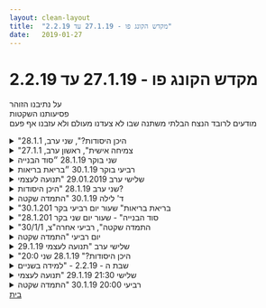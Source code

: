 ```yaml
---
layout: clean-layout
title:  "מקדש הקונג פו - 27.1.19 עד 2.2.19"
date:   2019-01-27
---
```

# מקדש הקונג פו - 27.1.19 עד 2.2.19 
על נתיבנו הזוהר<br> פסיעותנו השקטות<br> מודעים לרובד הנצח הבלתי משתנה שבו לא צעדנו מעולם ולא עזבנו אף פעם

<details>
                    <summary>"היכן היסודות?", שני ערב, 28.1.1</summary>
                    משעה 19:15 עד 22:30.<br> חלק מהשיעור בכיכר אתרים, חלק בהליכה, וחלק במיני סטודיו של אסא.<br> <br> הגעתי ב19:15 ושהיתי לי בנקודת המפגש. באיזשהו שלב גם התחלתי להתנסות בתרגילים שאני זוכר.<br> <br> אסא התחיל לי את השיעור הרשמי סביב 19:45 אני מניח.<br> <br> פנינים מהשיעור:<br> <br> 1. עבודה עם האנרגיה שבתוכי. לתת לה מקום.<br> <br> 2. עבודה עם ה&quot;פרצופים הפנימיים&quot;. שם לב לפרצופים פנימיים שמתבטאים בכל מיני רגשות מתחלפים. צופה בהם. ההזדהות איתם פוחתת עקב כך.<br> <br> 3. עבודה עם נוסחה משולשת: מנוחה, התבוננות והוויה, ואימון ולמידה. פשוט נותן לה להנחות אותי זמן מה.<br> <br> 4. מתכונן לטיול עם אסא. בוחר בהתכווננות של להתחיל מחדש.<br> <br> 5. טיול עם אסא: שיחה על תהליך ההתפתחות שלנו. משתפים אחד את השני ברצונות שלנו בחיים. עולים לי כמה דברים:<br> 1. לאהוב ולהיות נאהב יותר.<br> 2. להיות יותר בסנטר שלי, יותר בטוב, יותר יציב.<br> 3. לתת ולקבל יותר, גם ספציפית דרך המוסיקה.<br> 4. להרוויח מספיק כסף לכל צרכי בהנאה.<br> 5. להנות יותר, לעשות יותר דברים שאני נהנה בהם.<br> <br> 6. בשלב זה אנחנו כבר במיני סטודיו. משתפים אחד את השני באתגרים בחיים שלנו. שיתופים שלי:<br> 1. אני לא עצמאי כלכלית ומרגיש שזה משפיע על עצמאותי באופן כללי ועל תחושת החופש שלי.<br> 2. יש הרבה רגעים ביום יום שלי בהם אני לא יודע מה לעשות עם עצמי, אני חש טרוף דעת שכזה, עובר מדבר לדבר, לא מצליח לבחור להתמקד במשהו ספציפי.<br> 3. שליליות שקיימת בי ולעיתים מכסה על הכל, וכמו אוחזת בי.<br> 4. התחושה שאני קצת תקוע בשלב ילדותי שלא מאפשר לי כל מיני דברים.<br> <br> 7. עזרנו זה לזה עם האתגרים שלנו. זה היה כיף.<br> כמה פנינים מתוך העזרה הזאת:<br> 1. אפשר לחוש את המחשבות כמו שהן. <br> 2. אפשר לחוש את השליליות כמו שהיא.<br> 3. אם זה מרגיש כמו ארס, זה ארס. (בהקשר לשליליות).<br> 4. זה לא שחור ולבן. אפשר להיות נתמך כלכלית ותוך כדי לחוש עצמאות וחופש. זה נכון גם לגבי הרבה נושאים.<br> 5. ברגעים שבהם אני לא יודע מה לעשות עם עצמי, יש את האפשרות שאני כבר מכיר, לעצור לרגע או לכמה רגעים ופשוט להיות עם הכל. כמו שזה.<br> <br> עוד בשיעור השתתפו: שיר, עדי, יובל, נדב, ירון וריב (שלא ראיתי אותו).<br> <br> תודה (:
                  </details><details>
                    <summary>"צמיחה אישית", ראשון ערב, 27.1.1</summary>
                    תחילת השיעור שלי ב-19:35. עברתי את השיעור ביחד עם בועז ויניב, כשכל פעם מישהו אחר מאתנו מנהל אותו, לפי סבב, בהתאם למה שרוצה לעבור באותו זמן.<br> השתתפו בשיעור בנפרד מאתנו: נועה, דרור וריב.<br> <br> עבודה חופשית עם תנועה.<br> תנועה עם דגש על גמישות.<br> תרגיל לשיפור הראיה - מיקוד בנקודה כלשהי במרחק, הרפיית הגוף והמבט. הסתרת אחת העיניים עם היד, כשבעיקר מסתירים את העין הדומיננטית.<br> <br> סבב של הדרכות קצרות שמטרותיהן: שיפור הבריאות והגברת הנגישות של תרגילים אלו לאורך היום.<br> הזזות בשלושה, מתוך הקשבה לעצמי ולאחרים.<br> תחושת &quot;חוסר נוחות קיומית&quot; - עבודה משותפת סביב העניין הזה.<br> <br> חתירה לשיפור במצב הפרנסה והרווחה הכלכלית, כתיבה של רצונות בעניין לשנת 2019, שיתופים.<br> חישת עצמי ורצונותיי, לאפשר הטמעה של החומר שהתקבל בשיעור, מה עוד ברצוני לחוות?<br> הנחיות קצרות (מי שרוצה מנחה) בנושאים שהועלו.<br> <br> היה טוב<br> סיימנו קצת אחרי 21:20<br>
                  </details><details>
                    <summary>שני בוקר 28.1.19 ״סוד הבנייה</summary>
                    שעת הגעה 06:25 <br> הנחיות לשיעור עם נועם. סוגי הזנה והתאמה שלהם למקבל. הזנה לתינוקות, הזנה לבוגרים. היופי שבפשטות. לתת את התנועות כמו שהן בפשטות ללא פרשנות, הסבר או הרחבה ולאפשר לתלמיד לקבל אותן. טעויות נפוצות בהסבר ראשוני (כדוגמת תאור הבעיות המתעוררות, בעיות שאינן חלק מהעולם של מי שלומד, אלא שיקוף (מיותר לשלב זה)&nbsp;&nbsp;של המלמד)<br> ההנחיה המרכזית שלי היא ההנאה שלי ושל נועם.<br> שינוי מיקום, גינת דובנוב, בסככה בגן השעשועים. חימום, מתיחות, בעיטות. פשטות, מעט מילים, ריכוז. הדגמה קצרה וותרגול על בעיטות מבפנים החוצה ומהחוץ פנימה. עבודה יחד על פורמה ראשונה. פשוט לעשות אותה. אני במיקומים שונים יחסית לנועם. מתבונן על התחושה ורמת הריכוז שלי בכל מיקום, כיצד זה מועיל או מעכב לנועם. היה לי מהנה לתרגל את התנועות האלו בפשטות שלהן. הדגמה ותרגול קצר של בעיטת סיבוב. תרגול של טכניקה, הסטה ומרפק לחזה. תרגול בשניים. היה מהנה לראות את התרגול הראשוני של נועם, התחלפנו, וכשהתחלפנו שוב, ההסטות שלו קיבלו עוצמה ומהירות. נכנסנו לעבודה טובה. היה ברור ששנינו נהנים. <br> עבודה פנימית, קשב לנשימה, הודיה. סיום שיעור לנועם 07:40 <br> שינוי מיקום ללונדון מיניסטור, בן ואינגריד. בניה והריסה. עבודה (לא פשוטה) על הסרת מטענים רגשיים מיותרים מהמילה הריסה. נתפסה, נתפסת אצלי כמילה בעלת קונוטציות לא חיוביות. משהו אגריסיבי, הרסני. לאט לאט יכולנו לראות את ההיבטים החיוביים בהריסה. מושגים נלווים - התפוררות, התפרקות, התמוססות, <br> גניבה, השאלה, נדבה - היה לי מרתק לאחר העימות שלי אתמול עם גנב אופניים שתפסתי על חם. <br> שיחה חופשית על הנושא. לקח קצת זמן ויכולתי לראות שנושא ההריסה כחלק בלתי נפרד מהבניה הוא משמעותי. אני מזהה את ההתנגדות הפנימית שלי להריסה, הנטיה הטבעית היא לאגור, לשים בצד, אם אפשר גם וגם אז למה לא?<br> דברים שהייתי רוצה להרוס כרגע במסגרת לימודי הקונג פו. תרגול מעניין.&nbsp;&nbsp;עלו לי כדוגמה: התייחסות לנושא הגמישות, ההפרדה בין עולמות&nbsp;&nbsp;ֿהתחושה, הרגש, לעולם המילולי הפנימי, מגבלה בביצוע קפיצה של 360<br> סיום שיעור 08:45<br> <br>
                  </details><details>
                    <summary>רביעי בוקר 30.1.19 ״בריאת בריאות</summary>
                    שעת הגעה 06:25<br> תחילת עבודה עדינה. תנועה מיטיבה. קשב לרובד בריאות. זיהוי שהוא לא מילולי, נינוח ברובו. אינגריד מצטרפת מתחילה בעבודה. אני אמור לצרף אותה. מחליט במקום הנחיה לשאול אותה על העבודה שהיא עושה. היא בעבודה דומה עד זהה. פשוט מוסיף לה את המימד של העמקה. קל ופשוט.<br> תרצה מגיעה. היא לא שם הבוקר. עם הנייד, טרודה. מחליט להמתין עד שיגיע הזמן. רמי מגיע ממש דקה או דקתיים לפני 06:45 שינוי מיקום תוך עבודה מיטיבה. <br> מתבונן ויכול לזהות את רמת הקבלה שכל אחד מאיתנו מאפשר לעצמו. יכול לדמיין מצבים שבהם הייתי כביכול מתעצבן מזה שלא כולם מוכנים במידה ה״ראויה״ כביכול. מין קול כזה של ״זה לא בסדר״. <br> הבוקר מתאפשר לי מבט יותר רגוע, מקבל (עולה לי גם חומל). יכול לראות את עצמי בכל אחת מרמות הקשב. מגיעה אליי עוד איזושהי הבנה בנושא ההתקדמות, השלב הבא, אני זה שמאפשר או עוצר את ההתקדמות של עצמי. מצליח לראות הבוקר בבהירות טובה יחסית את עצמי בשלב הבא. יש שם משהו יותר נינוח, רגוע, גמיש.&nbsp;&nbsp;נהנה מההשתקפות שכל אחד מהפרטנרים מאפשר לי פשוט מעצם נוכחותו. <br> משתעשע בסימולציות עם עצמי של איזו הנחיה תהיה מתאימה ומקדמת לכל אחד. מנסה לדמיין כל אחד מהם ברמה הבאה שלו. דיאלוג קצר עם תרצה, משתף אותה בזה. <br> מבקש מרמי להנחות אותנו. שם לב להקדמה שהוא נותן לפני ההנחיה. יכול לראות שם את המאמץ המיותר. תודה. <br> עמידה ללא תנועה במקום. אני מרגיש כוחות פנימיים שעולים בי אחרי זמן, תחושה פיזית שיוצרת אי נוחות. לפיתה פנימית כזו בבטן, דומה קצת לתחושה בזמן פחד אבל מעט שונה. מתבונן בתחושה. הבוקר זרמתי איתה בסופו של דבר וזזתי. עם זאת היה מעניין להתבונן בה. לגלות אותה. יש בה עוצמה.<br> בן מצטרף - מקשר בין היכולת לעמוד לבין יכולת בקונג פו. הכוונה מסייעת עבורי. <br> טיפוס על המתקן. ישיבה נוחה בשמש - הענות לכוח המרפא של כדור הארץ. להרגיש את הנוכחות שלו. זה נעים.<br> ירידה מהמתקן. שיחה חופשית ושיתוף עם אינגריד. סייע לי לקבל בהירות טובה יותר של השיעור שעברתי, <br> זיהוי של נושאים נוספים להריסה, בהמשך לשיעור מיום שני.<br>  (לדוגמה עמדה פנימית מבוססת של No pain No gain) עמדה שלעתים חוסמת דברים שמגיעים בקלות. זו עמדה עמוקה. במידה ובמקרה, זה כן מגיע בקלות, היא עוברת לשלב ב׳ (where is the catch?) השיחה עזרה לי להבחין בה. <br> סיום שיעור 08:45
                  </details><details>
                    <summary>שלישי ערב 29.01.2019 "תנועה לעצמי</summary>
                    השיעור התחיל ב8:45 בברכה<br> לאחר מכן הוא כלל עבודה על שלושה טקסטים, כאשר כל טקסט שימש כמעין מקפה מסויימת עבורי. מקפצה ראשונה לרגישות ותשומת לב. מקפצה שניה למודעות, מקפצה שלישית, למיקוד ותשומת לב.
                  </details><details>
                    <summary>שני ערב 28.1.19 "היכן היסודות?</summary>
                    שיעור מוצלח מאוד ברובו<br> שהחל עבורי באיזור 19:30<br> והסתיים בסביבות 22:30<br> <br> נוכחים בו מלבדי ריב, מיכל, ישי, שיר, נדב, ירון, יובל, ועדי<br> <br> בחלקו הראשון כתבתי לי את המטרות הגבוהות ביותר מבחינתי כרגע בחיי והקדשתי להן את השיעור. <br> <br> כשהגעתי כבר היו שם שניים מהם ומיד לכשסיימתי את החלק הראשון, ואפילו מעט לפני כן התחלתי את שיעוריהם. בהדרגה הגיעו עוד ועוד חברים ושיעוריהם התחילו. השיעורים החלו באותה הצורה בגדול - מספר דקות ניתנו להם עם עצמם בטרם תחילת השיעור, ואז השיעור החל. עם רובם בשאלה על העבודות האחרונות שבהן נתקלו - בשיעורים או מחוצה להן - שהיו להם זוהרות במיוחד, ואז מעין צמיחה אורגנית של השיעור מתוך נקודה זו. הדבר הזה יצר ביעילות מעין חצר נעימה שבה מתנהלים שיעורים נפרדים לכל אחד. נעתי בין השיעורים, שואל שאלות ונותן הנחיות. כמעט בכל המקרים השיעורים שנוצרו היו מיטיבים ועמוקים.<br> <br> השיעורים של כולם היו קצרים. וכשהסתיימו יצאנו ישי ואני למסעונצ&#39;יק שהסתיים במיני-סטודיו. עסקנו בבחינת המטרות שלנו ובהתבוננות בהתנגדויות השונות שלנו. בכל המקרים שהעליתי ניתן היה להבחין במעין מבנה של שחור-לבן שמאפיין את ההתנגדויות האלה. חופש-וכליאה, עצמאות ותלות, וכיוצא באלה. היה מאלף לראות כיצד בכל המקרים המתח נוצר על ידי החלוקה הזו. אם ככה, אז ככה ואם ככה אז ככה. כאילו שאין אפשרות של גם וגם, כאילו החיים באמת מחולקים בצורה כזו לכן ולא. מזכיר לי עכשיו את אובי וואן (only the sith deal with absolutes). <br> <br> אבחנה אחת חמודה שנזכרתי בה הייתה התזכורת לכך שמה שמרגיש כמו רעל (מחשבתי) הוא אכן רעיל. ארס מרגיש כמו ארס, משהו טוב ובריא מריח טוב וטעים. אולם אם נוצרת התבוננות המזהה את האנרגיה השלילית כאנרגיה, הרעיל הופך אז לאנרגיה נייטרלית שניתן לטפל בה, ואפילו לתרופה.<br> <br> תודה!!
                  </details><details>
                    <summary>ד' לילה 30.1.19 "התמדה שקטה</summary>
                    שיעור קסום<br> החל עבורי מעט לפני השעה 21 (20:57 כזה)<br> והסתיים בשעה 1:46 <br> <br> היו בו מלבדי גם שיר וירון<br> <br> בחלקו הראשון שהיה ארוך למדי, לקח לי זמן מה להתחבר ולהיכנס. התמקדתי מאוד בבית בלדמיין ולהרגיש את שני החלקים האחרים ושכחתי קצת לקחת בחשבון שייתכן ויהיה לי זמן מה בטרם יתחיל החלק המשותף לי ולאחרים. <br> <br> המשכתי במחקר שלי על פורמת אגרוף ארוך 1. אני מאוד אוהב את הידע האצור בה על ייצור עוצמת חבטה לכל מיני כיוונים. ובכלל, אחד המיקודים הראשונים והחשובים שלי בעבודה איתה בשלב זה הוא לעשות לי אותה מאוד כיפית וחלקה כזו. <br> <br> החלק השני<br> כשהחבר&#39;ה הגיעו התחלתי את שיעורם כמעט מיד. מעט לאחר כששניהם היו בתוך השיעור, לקחנו את התיקים ועברנו לאיזור הפיל הלבן (שמסתבר שיש המכנים אותו &quot;מרכז לחינוך מדעי&quot; בטח גם על שם מישהו, אבל לא הסתכלתי). תרגלנו בדרך מגוון של תרגילי בסיס בהפניית הקשב לגוף. כשהגענו, הם קיבלו הנחיה לחקור סוגים שונים של הקשבה לאדם אחר, בתוך סביבה של שיחה חופשית. לאחר חלק זה הם עסקו מעט בלנסות לגעת בכתפיים של האחר ולא להינגע בהן, ובמחקר בהזזות. לאחר ששיעורה של שיר הסתיים (היה לה גג הערב) המשכתי עוד זמן מה עם ירון בתרגול של לנסות לגעת באגרוף ביד פתוחה בזמן שהשני מנסה להזיזה בטרם תינגע, ועוד סשן נהדר של ניסיונות נגיעה בכתפיים. סביבות עבודה משתנות בעיניים עצומות סיימו את שיעורו של ירון.<br> <br> החלק השלישי<br> לאחר מכן יצאתי לטיולצ&#39;יק מופלא. ליוו אותי בו בין היתר שתי התכוונויות. אינני יודע כמה זמן הוא עתיד להימשך ואינני יודע כמה עמוק הוא עשוי להגיע. מידי פעם התחברתי להתכוונויות אלה ווידאתי שאינני מניח לעצמי איזה גג בשני המובנים האלה. אחד הדברים שעשיתי כמעט מיד היה לקחת את עצמי לאכול, תוך שאני יודע שייתכן שהשיעור הזה עתיד להתארך. בזמן שאכלתי צפה לפני תמונה של גן אחד (אקרא לו לצורך העניין גן החתולים), ולאחר שסיימתי נעתי לכיוונו - עובד עם שתי ההתכוונויות שלי. <br> <br> עוד לפני שהגעתי אליו, לקחתי איזו פנייה שנראתה לי יפה במיוחד ופתאום התיישבה עלי מוזה שמחה ונהדרת שהלכה וצמחה בין היתר בהשפעת העבודה שעשיתי, ומצאתי את עצמי מתיישב על ספסל ויושב ללא תזוזה זמן ארוך. נהנה מאוד מהיופי שסביבי, והשקט, והעומק. תחושה מתוקה מילאה אותי - דומה לזו שחשתי בנקודות שונות בטיול שעשיתי באמצע החודש לכבוד יום הולדתי. מין חופש נפלא ושקט כזה. עם צלילות מיוחדת. כשעצמתי את העיניים והתמקדתי, יכולתי לראות ולהרגיש לרגעים קצרים מין אנרגיה נפלאה שחיה בי. <br> <br> המשכתי את הטיול שלי בהנאה גדולה. מידי פעם מחדש את ההתכוונויות שלי. מידי פעם צפה בי שאלה אם כדאי שאתרגל איזה משהו ועניתי לעצמי שאולי יותר מאוחר. לבסוף הגעתי לגן החתולים שהיה פשוט יפהפה. טיילתי בו קצת ולבסוף נשכבתי על ספסל וצפתי כזה. לאחר זמן ארוך עברתי לחלק אחר שלו ושם, בלי התראה החל חלק אינטנסיבי ונמרץ, של כשעה שבו עבדתי באופן רצוף על חבטות ידיים מתמשכות. זה הלך ונעשה יותר ויותר טוב ככל שהמשכתי. בין היתר עבדתי על סדרות ממוספרות - רביעיות, שישיות, שמיניות, עשיריות, שנים עשר ושש עשרה. והגברת הרגישות לאיך שזה נשמע. (טקה-טקה-טקה-טקה כאלה).<br> <br> בנוסף: תרגלתי לדמיין שיש לידי מדריך מתקדם ממני בהרבה, כמו בן, ועלתה בי מעין תפיסה מועילה כזו, שכל שיעור הוא מין מסעון כזה. <br> <br> סיימתי בכיף רב את השיעור. מזכיר לעצמי שהשיעור הגדול עדיין ממשיך ונע הביתה בלי להזדרז. <br> <br> איזה כיף היה, תודה!!!
                  </details><details>
                    <summary>"בריאת בריאות" שעור יום רביעי בקר 30.1.201</summary>
                    שעת הגעה לנק&#39; המפגש: 6:27 – משת&#39;: יואב, אינגריד, תרצה, רמי – מנחה – יואב, בן<br> <br> הגעתי כמה דקות מאוחר יותר ממה שהתכוונתי באותו בקר, אבל הגעתי נינוחה וקלילה, מוכנה להתחיל את השיעור שלי. יואב כבר היה שם ועבד בעבודה פיזית. מיד היה לי ברור שברצוני לשפר את התחושה הגופנית שלי ולאזן את אי הנוחות הקלה שאני חווה במערכת העיכול. התחלתי לעבוד בתנועות קטנות ונעימות. לאחר כמה דקות יואב פנה אלי וביקש לברר על מה אני עובדת. לקח לי שניה לתרגם את בחירתי למילים (עד אז זה לא היה מנוסח למילים): &quot;שדרוג תחושת הגוף&quot;. <br> סביב השעה 6:40 תרצה הגיעה ובשעה 6:45 רמי הגיע. זמן קצר לאחר מכן יואב הודיע שנעבור למקום אחר. עברנו לגן דובנוב. הרגשתי שיחסית יותר נעים לי בגוף, שאני נוכחת ונהנית מהמראות מסביבי. <br> יואב הנחה אותנו לפני המעבר שנחפש רובד/קול שיכול לעזור לנו לשדרג את מצבנו. כך עברנו לגן דובנוב.<br> שם הונחינו לעבוד באופן עצמאי באזור של המתקנים. ניגשתי לגלגל המאוזן המסתובב, עליתי עליו בזהירות – מתוך זיכרון שבאחד השיעורים האחרונים הרגשתי כל כך לא טוב ולא בשליטה מלאה על הגוף שלי שלא העזתי לעלות עליו כשחשבתי על כך. עליתי מעליו מתוך תודעה חדשה, הרבה יותר מלאה ומדויקת מבעבר. הייתי מודעת לרמת הגמישות ולמהירות התגובה של השרירים שלי, אם כי עדיין התקשיתי לחזות ולהעריך את רמת היכולת באותו הרגע. כשעליתי הרגשתי שגוש שלם של פחד וחוסר ביטחון תנועתי התקלף ממני. לפעם הראשונה חוויתי נוחות של גולש. שמתי לב כבר בעבר שהרבה יותר קל לי לנוע לכיוון שמאל מאשר לכיוון ימין. את כבר ראיתי מזמן, אבל הרגשתי חסימה. הפעם נהניתי תחילה מהקלילות והנוחות היחסית שלי כשאני מנסה לעלות על הגלגל לכיוון שמאל, ולאחר מכן ניגשתי בעדינות לצד ימין, מנסה באופן מודע להעתיק את התנועות שלי מצד שמאל והצלחתי להתקדם במידה רבה, יותר מאי פעם. התקדמות קטנה אך משמעותית.<br> מאוחר יותר יואב ניגש אלי לשאול אותי מה יכול היה לדעתי &quot;להקפיץ&quot; את העבודה שלי. לא הייתה לי תשובה. יואב שאל האם אני יכול לדמיין את אינגריד בעוד שנה עושה את העבודה הזו – משדרגת את מצבה הפיזי? עניתי שכן, אני יכולה לראות את זה, אם כי בצורה מעט מעורפלת. שמתי לב באותו זמן שלא ניסיתי ממש לדמיין זאת ושאני תחת השפעת הדעה הרווחת כי בגילי כבר לא משתדרגים; מיד ראיתי את ההזדמנות הנפלאה להרוס דפוס מחשבה שאיננו מועיל ואפילו מזיק ממש. זו הייתה כנראה הסיבה העיקרית לערפול שחוויתי. שאלתו של יואב פנתה אל ההיגיון הבריא שלי ומתוכו היה ברור לי שאני יכולה לדמיין כיצד אני משתדרגת. יואב הנחה אותי לראות את הדימוי הזה יותר בבירור. <br> הבהרת התחושה שלי לגבי עצמי בעוד שנה, כיצד אני משתדרגת בתחושה הפיזית שלי, כללה:<br> -&nbsp;&nbsp;&nbsp;&nbsp;תחושת גוף יותר ברורה, יותר חזקה ונוכחת, חפה מכל התעלמות או ניתוק.<br> -&nbsp;&nbsp;&nbsp;&nbsp;תחושה ברורה וחד משמעית של מה נכון לגוף שלי בכל רגע וגרע, ללא פשרות שלא עושות לי טוב (מבלי להיגרר לאכול משהו שמרגיש לי לא נכון רק מפני שהעמידו לפני צלחת עם אוכל, ש&quot;חבל שיתקלקל או ייזרק&quot;, כפי שקרה לי ערב קודם.).<br> -&nbsp;&nbsp;&nbsp;&nbsp;לדעת לקרוא את הצרכים האמתיים שלי, ללא היסוס וללא בלבול, ויתור או התעלמות מכל מיני סיבות.<br> -&nbsp;&nbsp;&nbsp;&nbsp;לדעת לעצור את האינרציה כשאני חשה שהיא מתקרבת. פשוט לא לאפשר לה להשתלט עלי.<br> -&nbsp;&nbsp;&nbsp;&nbsp;לטפח בכל רגע ורגע בהירות וצלילות.<br> -&nbsp;&nbsp;&nbsp;&nbsp;לחפש דרכים יצירתיות, בהתאם לנסיבות, ליצור לעצמי ולסובבים אותי הנאות קטנות.<br> -&nbsp;&nbsp;&nbsp;&nbsp;לטפח עוד יותר את הגוף, לשדרג את הכושר הפיזי ואת הגמישות.<br> -&nbsp;&nbsp;&nbsp;&nbsp;לדאוג לעצמי ולהיות מחויבת לעצמי להוציא לפועל את הרצונות שלי.<br> בן הצטרף אלינו והנחה אותנו לעשות תרגילים על הקרקע (? לא בטוחה שאני זוכרת נכון).<br> לאחר מכן הונחינו להתנתק מהקרקע ולעלות על המתקן הגדול לידנו.<br> התקשיתי להבין אם בן אמר &quot;לנוח&quot; או &quot;לנוע&quot; על המתקנים. התעורר בתוכי דיון שלם סביב השאלה. ביקשתי הבהרה. היא רק הדגישה את הדילמה. לא הבנתי בצורה חד משמעית עם שמעתי &quot;ח&quot; או &quot;ע&quot; בסוף המילה. הסתכלתי על האחרים וראיתי שכולם במצב סטאטי. משהו בי לא הרפה ואמר לי &quot;זה שאחרים לא זזים זה לא אומר שלא הבנת נכון ושבן אמר &quot;לנוח&quot;. לנוח זה בדיוק מה שמתחשק לי עכשיו, לנוח כמו אריה או נמר על עץ, אבל בגלל שזה בדיוק מה שמתחשק לי, אז בטח סילפתי, כי לנוע על המתקן זה הרבה יותר מאתגר.&quot; אז התחלתי לנוע עד כמה שיכולתי. לבסוף הבנתי שכנראה שמעתי נכון, הכוונה ל&quot;לנוח&quot;. אבל אז כבר הגעתי לתנוחה הרבה פחות נוחה ולא הצלחתי לשחזר את המצב הראשון שבו חשתי בנוח. <br> בן הנחה אותנו להתארגן בתוך התנוחה, לדמיין שעברה רבע שעה, ולאחר מכן לדמיין שעבר יום שלם. להפתעתי לא היה לי קשה לדמיין זאת. יכולתי לראות שבמידה והיה צורך מובהק לעשות דבר כזה, הייתי מסוגלת להתארגן בו – אבל קרוב לוודאי תוך התעלמות מתחושת הגוף, לא מתוך תחושה של נוחות.<br> בשעה 8:22 בן הודיע שהוא פורש והנחה את יואב להמשיך את השיעור שלו ושלי תוך כדי שיחה, ואת רמי להמשיך את השיעור שלו ושל תרצה תוך שהוא מתחיל בעבודה פנימית. רמי ותרצה עברו למקום אחר. יואב ואני התיישבנו באזור המתקנים בשמש ופחנו בשיחה נעימה ומרתקת. אני שיתפתי אותו במה שעבר עלי בתרגיל המנוחה על המתקן. יואב סיפר לי החוויות והתמודדויות שלו. היה מרתק, נהנינו להקשיב זה לזו, היה מפרה ומעשיר. דיברנו על כך שאנחנו אסירי תודה על כך שיש לנו תקשורת כל כך טובה ומועילה, שהיא יקרת ערך ונדירה. כיף.<br>
                  </details><details>
                    <summary>"סוד הבנייה" - שעור יום שני בקר 28.1.201</summary>
                    שעת הגעה לנק&#39; המפגש: 6:25 – משת&#39;: יואב, אינגריד, עומר – מנחה: בן<br> <br> הצלחתי להגיע 5 ד&#39; לפני השעה 6:30, עוד הצלחה קטנה בתהליך ההגעה מוקדם יותר לנק&#39; המפגש.<br> הגעתי בשמחה לשיעור. מצאתי מחסה מתחת לעץ הגדול שליד תיאטרון הקאמרי. את הזמן שלפני תחילת השיעור הרשמי הקדשתי לתנועות קטנות ונעימות בגוף תוך כדי שאני מנסה לברר מה מבקש להגיע אלי: צלילות, בהירות וזרימה. <br> לאחר כמה דקות הגיע עומר, שמיד החל בתרגילי קונג פו.<br> לאחר כמה דקות, בן ויואב, שהתרחקו&nbsp;&nbsp;כדי לשוחח מזה זמן מה, חזרו. יואב הלך עם עומר לכיוון גן דובנוב. <br> בן שאל אותי איזה כיוון &quot;קורא&quot; לי, שאנחש לאיזה כיוון נלך. תחילה הייתי מעט מבולבלת, לא הבנתי את הכוונתו, לא ציפיתי לשאלה. כשהבנתי, הקשבתי לרגע והיה לי ברור שאני מעדיפה את כיוון דרום או דרום-מערב. בן הוביל אותי ללונדון מיניסטור. עברנו גם לקומת המרתף. בן שאל אותי היכן הייתי מעדיפה לעבור שיעור, כאן במרתף של צוותא או למעלה בקומת הכניסה. למרות שקומת המרתף הייתה שקטה ונקיה יותר, חשתי קלאוסטרופוביה קלה שם שהפריעה לי והעדפתי את קומת הכניסה. לשם הלכנו.<br> בן נתן לי לבצע כמה תנועות ותרגילים קטנים, הליכה וישיבה. גם הליכה משותפת. הדגש היה על תשומת לב ומודעות לתנועות. תנועות מוכרות, שניתן לבצע אותן בצורות שונות, עם השפעות שונות. <br> לדוגמה, תרגיל של הרמה קלה של עקבים וירידה בבת אחת – בן הראה לי כמה אני רגילה לבצע את התרגיל בחוסר תשומת לב לגוף ובגסות, הוא הדגים לי את הגרסה שלו והמשיך להעיר לי תוך כדי שהורדתי את מינון הטלטול בגוף. הבדל קטן לכעורה אך למעשה גדול ומשמעותי מאוד. <br> לאחר מכן הוא הנחה אותי לשים לב לחיבור לקרקע, לנקודות הלחץ. בהדרגה תשומת הלב שלי הלכה והתחדדה.<br> לאחר מכן בן פתח איתי בשיחה בה תיאור לי דפוס, התייחסות שלי הקשורה להחזקת העורף. התיאור היה מזווית הראיה שלו, ויחד עם זאת הוא היה חד ומדוייק יחסית, כך יכולתי לראות את הדימוי בבירור. הדיוק עורר בי כאב, אבל יכולתי לראות את העזרה לצאת מהעיוורון שאני קופה על עצמי. הצלחתי לראות את השער ליציאה ממקום בלתי נעים - כלומר דפוס – של שנים רבות.<br> יואב הגיעה והצטרף אלינו.<br> בן העלה נושא חדש: הרס כתנאי לשינוי. השימוש שלו במילה &quot;הרס&quot;, כאילו זהו דבר חיובי ונחוץ, עורר בי התנגדות רבה, כיוון שזוהי מילה שבד&quot;כ משתמשים בה עם משמעות לוואי שלילית, שמתחבר אליה רגש של צער כזה או אחר. בן התעקש שוב ושוב שנסתכל על המילה הזו מזוויות אחרות, ללא משמעות לוואי שלילית – הרס כניקוי לקראת בניה מחדש, הרס כהכנה לקראת יצירה מתאימה יותר, הרס כשחרור ממשהו ישן ומזיק. כשהפנמתי את זה, נדהמתי – זה הרגיש כמו לגלות שמתחת לפנס מטבע שחיפשתי בכיליון עיניים.<br> בשעה 8:22 בן נפרד מאיתנו והנחה אותנו להמשיך בשיחתנו על הנשוא עד השעה 8:45. שמתי טיימר. המשכנו בהנאה רבה, הולכת וגוברת, בשיחתנו, מוכנים לבניה חדשה.
                  </details><details>
                    <summary>"התמדה שקטה", רביעי אחרה"צ, 30/1/1</summary>
                    הגעתי לנקודת המפגש ב16:50. הייתי קצת תשוש פיזית. לאט לאט עלה בידי להיטיב עם עצמי, פיזית ונפשית. גם ביצעתי את הברכה כסימן לתחילת השיעור, בכוונה שזה יהיה כמו שער כזה אליו.<br> <br> בן הגיע, אמר לי להיות ערני למתי קרן מגיעה, והלך.<br> <br> קרן הגיעה, דיברנו קצת, עשינו אחד ליד השני קצת תרגולים. ואז בן הגיע ואסף אותנו.<br> <br> תוך כדי הליכה חשים את כפות הרגליים ומשוחחים על זה. זכורה לי נקודה משמעותית מהחלק הזה שנאמר שאם אני לא חש מעט את גופי, אז אין עם מי לדבר. (לא בדיוק מה שנאמר, אבל זה הכיוון הכללי).<br> <br> מגיעים למתחם הצמוד לבית ספר. כל אחד מבצע תנועות שהוא זוכר באופן חופשי. בשלב זה אני במצב פנימי לא משהו, ועם זאת עדיין עושה את הכי טוב שלי לאותו רגע.<br> <br> משתפר בבעיטה בה רגל אחת עולה מקופלת, ואז השניה עולה בבעיטה קדימה ולמעלה, והראשונה יורדת.<br> ההחלפה ביניהן מתרחשת כשאני באוויר.<br> <br> אחר כך עושה אותו דבר עם כל מיני בעיטות. רגל אחת עולה מקופלת, ואז בעודי באוויר הרגל השניה נותנת איזושהי בעיטה, והראשונה יורדת.<br> <br> עבודה משותפת עם קרן:<br> <br> מנסה להגיע אל פלג גופה העליון והיא מנסה למנוע ממני.<br> <br> מנסה להזיז אותה מהתחום שלה כשאני בתחום שהוגדר לי.<br> <br> לומדים אחד על השני איך להסיט אגרוף ואז לתת מכה בראש/צוואר. לימוד איטי והדרגתי, שהתחיל בלימוד איך לתת את האגרוף בצורה המתבקשת בתירגול הזה.<br> <br> קרן מתנסה בלתת לי מכה עוצמתית ביד, בחלק שמכים כאשר מסיטים אותה בצורה שבה למדנו להסיט באותו זמן. ההתנסות שלה הייתה לתת מכה שחודרת עמוק יותר מפני השטח. בן הדגים זאת עלי. זה כאב. באיזהו שלב קרן באמת חדרה מעט עמוק יותר והמכה שלה הייתה עם יותר עוצמה.<br> <br> המצב הפנימי שלי השתפר עם התרגול.<br> <br> יורדים ארצה וטיפה הולכים על ארבע.<br> <br> יושבים וחשים את הגוף.<br> <br> בן מסיים להתערב בשיעור.<br> <br> סיום רשמי סביב 19:00.<br> <br> אחר כך הלכנו אני וקרן לאכול המבורגר ביחד (:<br>
                  </details><details>
                    <summary>יום רביעי "התמדה שקטה</summary>
                    <br> בן כתב על התמדה שקטה- אחד מהכוחות הסודיים במגוון הקשרים ונושאים, הוא פשוט התמדה שקטה.<br> לא יומרנית, לא מתלהמת, כזאת שלא רואה בכלל את מה שלא קיים, את רק את מה שכן קיים, אוספת מטבע למטבע (לכדי אוצר עצום, בהדרגה). <br> יום רביעי , הפגנה בכיכר רבין, הנסיעה בתל אביב&nbsp;&nbsp;וחיפוש חנייה היו זמן כה רב, הגעתי, אסא חיכה להתחיל את השיעור. התחלנו את השיעור שהיה מיועד להיות קצר בשל הראיון&nbsp;&nbsp;למחרת בבוקר. התמקדנו בתחושות הגוף, בהתרכזות קבלה של אנרגיה אינטנסיבית סביבי. הרגשתי איך אני לא מצליחה להתמקד בגוף לעומק, מן הרגשה שטחית על הגוף, רפרוף ולא את הגוף. ירון הצטרף וצעדנו בהתמקדות בנשימות ובתחושות בגוף. הגענו לפינה האהובה עלי&nbsp;&nbsp;באזור, מוקפת עצים תל אביבים ישנים ועתיקים, המקום תמיד נראה לי כמו כניסה למקדש. ריב ושמואל סיימו את שיעורם שם .&nbsp;&nbsp;ירון ואני התאמנו על ה&quot;קונגפו שלנו&quot; על להקשיב או לא להקשיב, להרגיש את האנרגיה. באימון היה הרבה כח. התחלנו הזזות, היה הרבה כוח , דאגתי להיות יציבה בעמידת גורילה. למחרת הבנתי אחרי הראיון&nbsp;&nbsp;, כשהייתי ב&quot;קרב &quot;אחר שדאגתי להיות יציבה אבל למעשה התנהלתי ולא ניהלתי, גם באימון וגם בראיון. ועוד משהוא שהפסקתי להרגיש&nbsp;&nbsp;בשלב מסוים את הגוף באימון עם ירון, כנראה כשהתחלתי להרגיש חוסר ביטחון על הגוף. בשלב מסוים מצאתי את עצמי נוחתת על הרצפה ולמחרת היה לי סימן אדום בפרק הידיים שאפילו לא הסבתי או הרגשתי את העוצמה של הכח שהופעלה עלי בזמן האימון א, כל כך התנתקתי מהגוף. <br> גם&nbsp;&nbsp;בראיון למחרת, שהיה על ידי 8 אנשים הרגשתי בקרב ולא הצלחתי לצאת מהשיתוק אז התנתקתי. לא הייתי, פשוט לא הייתי. לא הרגשתי אפילו את הפחד מרוב הניתוק, קצת כמו בקרב בערב הקודם שלא הרגשתי את העוצמה של האנרגיה שהופעלה על הגוף שלי, אבל הגוף שלי הרגיש וסימן.<br> נראה לי שהשלב הבא בקונגפו שלי הוא לפתח את המיומנויות של ה&quot;להיות&quot; בכולי גם במצבי איום ופחד ולא רק מאדם אחד אלא כשיש יותר, להעמיק בלשמור ולהרגיש את הגוף גם במצבי אי בטחון. נראה לי שההתפתחות בשנים האחרונות &quot;להיות יציבה&quot; &quot;ללא התלהמות&quot; ולראות את מה שכן קיים&nbsp;&nbsp;העמיקה את ביטחון שלי אכן יש לי אוצר, אבל אני רוצה לאסוף עוד מטבעות לעוד אוצרות.&nbsp;&nbsp;<br>
                  </details><details>
                    <summary>29.1.19 שלישי ערב "תנועה לעצמי</summary>
                    אחרי הרבה ביטולים בגלל שבועות עמוסים לאחרונה (בדרך כלל בחורף אני מבטל יותר, אבל הפעם הכל ביחד - עבודה והריון וקניית בית ומעבר לבית וסקי אז קצת צפוף).<br> <br> שיעור קצר, במיקום לבחירתי. <br> <br> אחר הצהריים מגיע מייל מבן, לבחור מקום לשיעור ולעדכן. בוחר את גינת הבית החדש שלי <img src="http://www.timg.co.il/tapuzForum/images/Emo13.gif" alt=":-)">. <br> <br> קיבלתי הנחיה להתחיל בכיפוי העיניים, ולהמשיך לתרגולים לבחירתי מתוך המקום הזה. <br> <br> בסופו של דבר השיעור התקיים בתוך הבית, כי היה לי קר. ארך כ45 דקות. <br> <br> הרבה עבודת כיפוי והרפיה. הרבה התבוננות בנשימה. אהבה עצמית. אהבה לעולם. <br> <br> סה&quot;כ נחמד ומאושש. <br> <br><br><br><table width='70%' cellpadding='0' cellspacing='0' bgcolor='#C6C7C6'><tr><td height='1'></td></tr></table><br><img border=0 src=../tapuzforum/images/Emo42.gif><br><br><b>יש בי אהבה והיא תנצח.</b><br><br><br><a rel=nofollow href=http://blog.tapuz.co.il/pathoftheone target=_blank style=color:black>http://blog.tapuz.co.il/pathoftheone</a>            <br><br>
                  </details><details>
                    <summary>"היכן היסודות?" 28.1.19 שני 20:0</summary>
                    מגיעה אל נקודת המפגש באיזור 19:30<br> <br> שיעורי מתחיל באיזור 19:50,<br> אסא מנחה אותי לגבי דרכים שאני מכירה לטיפול עצמי שמתחשק לי לעבוד איתן<br> <br> חמלה<br> פעילות פיסית מיטיבה<br> התבוננות<br> תרגילים המשלבים תנועה וצליל<br> שירה<br> <br> הנחיה לכתוב תובנות שעולות <br> לומדת על מרחב<br> <br> אסא מנחה אותי לחשוב על אילו מתנה או מתנות אני רוצה לצאת מהשיעור<br> לחיי או לקונג פו שלי<br> להפתח באמת לקבל אותן, כעת<br> <br> <br> <br> <br> <br>
                  </details><details>
                    <summary>שבת ה - 2.2.19 - "למידה בשניים</summary>
                    שיעור שהחל עבורי בשעה 15:05 והסתיים בשעה 17:00<br> מלבדי השתתפה בו גם הדר <br> <br> החלק הראשון היה מעט מאתגר. הרגשתי כבד, מסורבל וכואב. ניצלתי מצב זה כדי לעבוד על קבלה, מנוחה והתמרה. הצלחתי שוב ליישם את ראיית הכל כאנרגיה כדי לראות את הכאב כאנרגיה וזה היה מצוין, אך נדרש עומק נוסף כדי באמת להתמיר את מה שעלה שם.<br> <br> כשהדר הגיעה התחלתי את שיעורה ועברנו מיקום אל גג גן העיר. החלק המשותף כלל הדרכה במודעות לעצמי כחלק מכדור הארץ, חלק מהטבע. הדרכה שהזרעים שלה רק הבוקר החלו להנץ אצלי ממש. כבר קיבלתי בעבר את יחידת הלימוד הזו ותרגלתי אותה מספר גדול יחסית של פעמים בעבר להנאתי הרבה מאוד. <br> <br> לאחר מכן פנינו לתרגולים של בסיס באמנות הלחימה בסביבה עם פרטנר. עבדנו על שיפור החבטות, המשכנו את ההדרכה שקיבלנו בפעם שעברה מבן, ועוד. קצב ההתקדמות של הדר הוא מרשים. <br> <br> שמתי לב בין היתר שבזמן שאני מתגונן בלבד, אני צורך הרבה אנרגיה יחסית ונושם פחות נכון. מזיע וכדומה. זה גם נגרם כתוצאה מהמצב הכבד והכאוב שאיתו הגעתי לשיעור. וזה דורש טיפול נפרד. אבל חוץ מזה - אי הוודאות של מאיפה תגיע החבטה הבאה וצורך להצליח להיות מוגן לחלוטין, הרמטית, גורמים לבזבוז של אנרגיה כתוצאה מפעילות רגשית. ממליץ בפעם הבאה להרגיע, להרפות, להתייצב במקום נכון יותר. אני אכן מפתח מערכת הגנה הרמטית. וזה דורש עבודה סבלנית, עקבית. נושמת ומתפתחת.<br> <br> תודה!
                  </details><details>
                    <summary>שלישי 21:30 29.1.19 "תנועה לעצמי</summary>
                    אני יודע שהייתי בשיעור. אינני זוכר את תוכנו. רק מציין כאן שהייתי.
                  </details><details>
                    <summary>רביעי 20:00 30.1.19 "התמדה שקטה</summary>
                    אני לא זוכר מה היה בשיעור. רק מציין כאן שהייתי בו.
                  </details><a href="javascript:history.back()">בית</a>